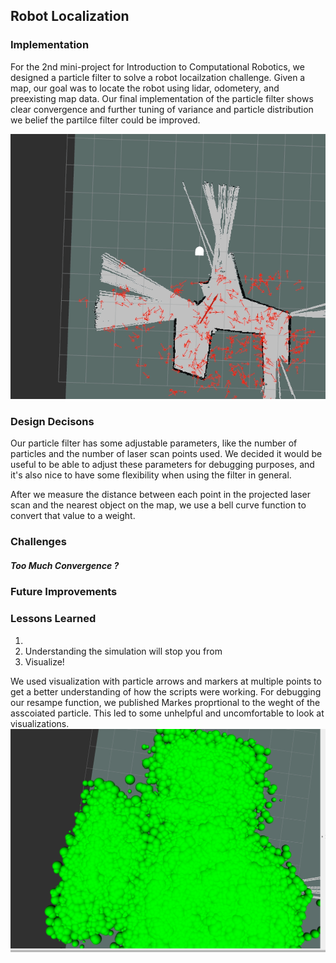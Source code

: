 ## Robot Localization

### Implementation

For the 2nd mini-project for Introduction to Computational Robotics, we designed a particle filter to solve a robot locailzation challenge. Given a map, our goal was to locate the robot using lidar, odometery, and preexisting map data. Our final implementation of the particle filter shows clear convergence and further tuning of variance and particle distribution we belief the partilce filter could be improved.

![](documentation/convergence.gif)


### Design Decisons

Our particle filter has some adjustable parameters, like the number of particles and the number of laser scan points used. We decided it would be useful to be able to adjust these parameters for debugging purposes, and it's also nice to have some flexibility when using the filter in general.

After we measure the distance between each point in the projected laser scan and the nearest object on the map, we use a bell curve function to convert that value to a weight.

### Challenges
##### Too Much Convergence ?

### Future Improvements

### Lessons Learned
1)
2) Understanding the simulation will stop you from 
3) Visualize!  
  
We used visualization with particle arrows and markers at multiple points to get a better understanding of how the scripts were working.  For debugging our resampe function, we published Markes proprtional to the weght of the asscoiated particle. This led to some unhelpful and uncomfortable to look at visualizations.
![Weights](https://github.com/amfry/robot_localization/blob/master/documentation/weights.png)
